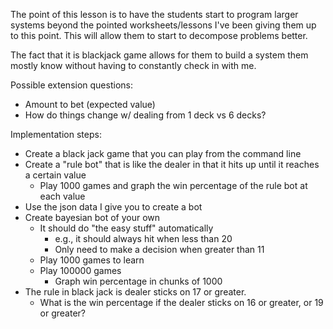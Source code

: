 The point of this lesson is to have the students start to program larger systems
beyond the pointed worksheets/lessons I've been giving them up to this point.
This will allow them to start to decompose problems better.

The fact that it is blackjack game allows for them to build a system them mostly
know without having to constantly check in with me.

Possible extension questions:
- Amount to bet (expected value)
- How do things change w/ dealing from 1 deck vs 6 decks?

Implementation steps:
- Create a black jack game that you can play from the command line
- Create a "rule bot" that is like the dealer in that it hits up until it reaches a certain value
    - Play 1000 games and graph the win percentage of the rule bot at each value
- Use the json data I give you to create a bot
- Create bayesian bot of your own
    - It should do "the easy stuff" automatically
        - e.g., it should always hit when less than 20
        - Only need to make a decision when greater than 11
    - Play 1000 games to learn
    - Play 100000 games
        - Graph win percentage in chunks of 1000
- The rule in black jack is dealer sticks on 17 or greater.
    - What is the win percentage if the dealer sticks on 16 or greater, or 19 or greater?
